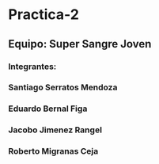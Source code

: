 # Practica-2
## Equipo: Super Sangre Joven 
### Integrantes:  
### Santiago Serratos Mendoza 
### Eduardo Bernal Figa
### Jacobo Jimenez Rangel
### Roberto Migranas Ceja
